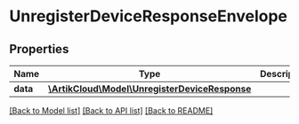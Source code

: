 # UnregisterDeviceResponseEnvelope

## Properties
Name | Type | Description | Notes
------------ | ------------- | ------------- | -------------
**data** | [**\ArtikCloud\Model\UnregisterDeviceResponse**](UnregisterDeviceResponse.md) |  | [optional] 

[[Back to Model list]](../README.md#documentation-for-models) [[Back to API list]](../README.md#documentation-for-api-endpoints) [[Back to README]](../README.md)


